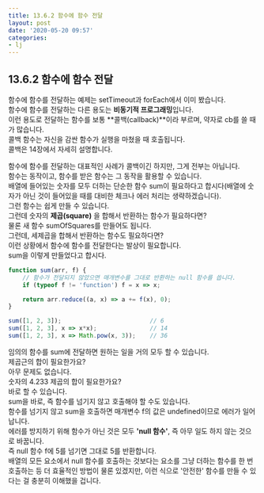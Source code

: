 ```yaml
---
title: 13.6.2 함수에 함수 전달
layout: post
date: '2020-05-20 09:57'
categories:
- lj
---
```


## 13.6.2 함수에 함수 전달

함수에 함수를 전달하는 예제는 setTimeout과 forEach에서 이미 봤습니다.  
함수에 함수를 전달하는 다른 용도는 **비동기적 프로그래밍**입니다.  
이런 용도로 전달하는 함수를 보통 **콜백(callback)**이라 부르며, 약자로 cb를 쓸 때가 많습니다.  
콜백 함수는 자신을 감싼 함수가 실행을 마쳤을 때 호출됩니다.  
콜백은 14장에서 자세히 설명합니다.

함수에 함수를 전달하는 대표적인 사례가 콜백이긴 하지만, 그게 전부는 아닙니다.  
함수는 동작이고, 함수를 받은 함수는 그 동작을 활용할 수 있습니다.  
배열에 들어있는 숫자를 모두 더하는 단순한 함수 sum이 필요하다고 합시다(배열에 숫자가 아닌 것이 들어있을 때를 대비한 체크나 에러 처리는 생략하겠습니다).  
그런 함수는 쉽게 만들 수 있습니다.  
그런데 숫자의 **제곱(square)** 을 합해서 반환하는 함수가 필요하다면?  
물론 새 함수 sumOfSquares를 만들어도 됩니다.  
그런데, 세제곱을 합해서 반환하는 함수도 필요하다면?  
이런 상황에서 함수에 함수를 전달한다는 발상이 필요합니다.  
sum을 이렇게 만들었다고 합시다.

```javascript
function sum(arr, f) {
    // 함수가 전달되지 않았으면 매개변수를 그대로 반환하는 null 함수를 씁니다.
    if (typeof f != 'function') f = x => x;

    return arr.reduce((a, x) => a += f(x), 0);
}

sum([1, 2, 3]);                         // 6
sum([1, 2, 3], x => x*x);               // 14
sum([1, 2, 3], x => Math.pow(x, 3));    // 36
```

임의의 함수를 sum에 전달하면 원하는 일을 거의 모두 할 수 있습니다.  
제곱근의 합이 필요한가요?  
아무 문제도 없습니다.  
숫자의 4.233 제곱의 합이 필요한가요?  
바로 할 수 있습니다.  
sum을 바로, 즉 함수를 넘기지 않고 호출해야 할 수도 있습니다.  
함수를 넘기지 않고 sum을 호출하면 매개변수 f의 값은 undefined이므로 에러가 일어납니다.  
에러를 방지하기 위해 함수가 아닌 것은 모두 **'null 함수'**, 즉 아무 일도 하지 않는 것으로 바꿉니다.  
즉 null 함수 f에 5를 넘기면 그대로 5를 반환합니다.  
배열의 모든 요소에서 null 함수를 호출하는 것보다는 요소를 그냥 더하는 함수를 한 번 호출하는 등 더 효율적인 방법이 물론 있겠지만, 
이런 식으로 '안전한' 함수를 만들 수 있다는 걸 충분히 이해했을 겁니다.